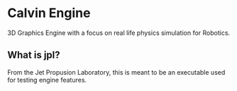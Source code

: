 # Calvin Engine

3D Graphics Engine with a focus on real life physics simulation for Robotics.

## What is jpl?
From the Jet Propusion Laboratory, this is meant to be an executable used for testing engine features.
